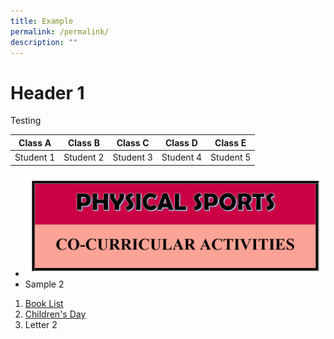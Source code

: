 ```yaml
---
title: Example
permalink: /permalink/
description: ""
---
```

# Header 1
Testing 

| Class A | Class B | Class C | Class D | Class E 
|-|-|-|-|-|
| Student 1 | Student 2| Student 3   | Student 4 | Student 5   |

* ![Sample Photo 1](/images/PHYSICAL-SPORTS.png)
* Sample 2

1. [Book List ](/files/2022-P2-BOOK-LIST.pdf)
2. [Children's Day](https://youtu.be/Ssk2EKH6yvE)
3. Letter 2